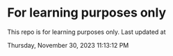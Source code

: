# For learning purposes only
This repo is for learning purposes only.
Last updated at

Thursday, November 30, 2023 11:13:12 PM


